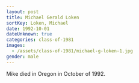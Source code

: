 ```yaml
---
layout: post
title: Michael Gerald Loken
sortKey: Loken, Michael
date: 1992-10-01
dateUnknown: true
categories: class-of-1981
images:
  - /assets/class-of-1981/michael-g-loken-1.jpg
gender: male
---
```

Mike died in Oregon in October of 1992.
